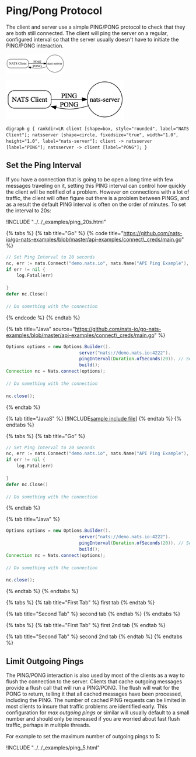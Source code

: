 # Ping/Pong Protocol

The client and server use a simple PING/PONG protocol to check that they are both still connected. The client will ping the server on a regular, configured interval so that the server usually doesn't have to initiate the PING/PONG interaction.

![Ping Pong](../../.gitbook/assets/pingpong_2.svg)

![](../../.gitbook/assets/pingpong.png)

`digraph g { rankdir=LR client [shape=box, style="rounded", label="NATS Client"]; natsserver [shape=circle, fixedsize="true", width="1.0", height="1.0", label="nats-server"]; client -> natsserver [label="PING"]; natsserver -> client [label="PONG"]; }`

## Set the Ping Interval

If you have a connection that is going to be open a long time with few messages traveling on it, setting this PING interval can control how quickly the client will be notified of a problem. However on connections with a lot of traffic, the client will often figure out there is a problem between PINGS, and as a result the default PING interval is often on the order of minutes. To set the interval to 20s:

!INCLUDE "../../\_examples/ping\_20s.html"

{% tabs %}
{% tab title="Go" %}
{% code title="https://github.com/nats-io/go-nats-examples/blob/master/api-examples/connect\_creds/main.go" %}
```go
// Set Ping Interval to 20 seconds
nc, err := nats.Connect("demo.nats.io", nats.Name("API Ping Example"), nats.PingInterval(20*time.Second))
if err != nil {
    log.Fatal(err)

}
defer nc.Close()

// Do something with the connection
```
{% endcode %}
{% endtab %}

{% tab title="Java" source="https://github.com/nats-io/go-nats-examples/blob/master/api-examples/connect\_creds/main.go" %}
```java
Options options = new Options.Builder().
                            server("nats://demo.nats.io:4222").
                            pingInterval(Duration.ofSeconds(20)). // Set Ping Interval
                            build();
Connection nc = Nats.connect(options);

// Do something with the connection

nc.close();
```
{% endtab %}

{% tab title="JavaS" %}
\[!INCLUDE[sample include file](https://github.com/gcolliso/docs_glc/tree/038466ae364e84dfbc6d59ae3fdd0c423104726e/developing-with-nats/intro/js.md)\]
{% endtab %}
{% endtabs %}

{% tabs %}
{% tab title="Go" %}
```go
// Set Ping Interval to 20 seconds
nc, err := nats.Connect("demo.nats.io", nats.Name("API Ping Example"), nats.PingInterval(20*time.Second))
if err != nil {
    log.Fatal(err)

}
defer nc.Close()

// Do something with the connection
```
{% endtab %}

{% tab title="Java" %}
```java
Options options = new Options.Builder().
                            server("nats://demo.nats.io:4222").
                            pingInterval(Duration.ofSeconds(20)). // Set Ping Interval
                            build();
Connection nc = Nats.connect(options);

// Do something with the connection

nc.close();
```
{% endtab %}
{% endtabs %}

{% tabs %}
{% tab title="First Tab" %}
first tab
{% endtab %}

{% tab title="Second Tab" %}
second tab
{% endtab %}
{% endtabs %}

{% tabs %}
{% tab title="First Tab" %}
first 2nd tab
{% endtab %}

{% tab title="Second Tab" %}
second 2nd tab
{% endtab %}
{% endtabs %}

## Limit Outgoing Pings

The PING/PONG interaction is also used by most of the clients as a way to flush the connection to the server. Clients that cache outgoing messages provide a flush call that will run a PING/PONG. The flush will wait for the PONG to return, telling it that all cached messages have been processed, including the PING. The number of cached PING requests can be limited in most clients to insure that traffic problems are identified early. This configuration for _max outgoing pings_ or similar will usually default to a small number and should only be increased if you are worried about fast flush traffic, perhaps in multiple threads.

For example to set the maximum number of outgoing pings to 5:

!INCLUDE "../../\_examples/ping\_5.html"

